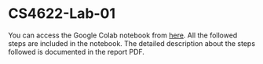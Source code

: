 # CS4622-Lab-01

You can access the Google Colab notebook from [here](https://colab.research.google.com/drive/1fvp88YUKw1gj91miVnxSyLv--DunTGe5?usp=sharing). All the followed steps are included in the notebook. The detailed description about the steps followed is documented in the report PDF.


